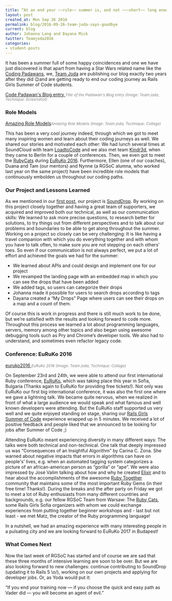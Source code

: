 ```yaml
---
title: “At an end your ~~rule~~ summer is, and not ~~~short~~ long enough it was!”
layout: post
created_at: Mon Sep 26 2016
permalink: blog/2016-09-26-team-joda-says-goodbye
current: blog
author: Johanna Lang and Dayana Mick
twitter: Teamjoda2016
categories:
- student-posts
---
```


It has been a summer full of some happy coincidences and one we have just discovered is that apart from having a Star Wars related name like the [Coding Padawans](https://twitter.com/code_padawans), we, [Team Joda](https://twitter.com/Teamjoda2016) are publishing our blog exactly two years after they did 😉and are getting ready to end our coding journey as Rails Girls Summer of Code students.

[Code Padawan's Blog entry ](/img/blog/2016/padawan-blog.jpg)<font color="grey"><small><i>Title of the Padawan's Blog entry (Image: Team joda, Technique: Screenshot)</i></small></font>

### Role Models

[Amazing Role Models](/img/blog/2016/team-joda-amazing-women.jpg)<font color="grey"><small><i>Amazing Role Models (Image: Team joda, Technique: Collage)</i></small></font>

This has been a very cool journey indeed, through which we got to meet many inspiring women and learn about their coding journeys as well. We shared our stories and motivated each other: We had lunch several times  at SoundCloud with team [LoadtoCode](https://twitter.com/loadtocode) and we also met team [Kindr3d](https://twitter.com/TKindr3d), when they came to Berlin for a couple of conferences. Then, we even got to meet the [RubyCats](https://twitter.com/RubyCatsTeam) during [EuRuKo 2016](http://euruko2016.org/). Furthermore, Ellen (one of our coaches), Duana and Tam (our mentors) and Nynne (a RGSoC alumna, who worked last year on the same project) have been incredible role models that continuously embolden us throughout our coding paths.  

### Our Project and Lessons Learned

As we mentioned in our [first post](http://railsgirlssummerofcode.org/blog/2016-07-14-team-joda-says-hello), our project is [SoundDrop](http://sounddrop.audio/). By working on this project closely together and having a great team of supporters, we acquired and improved both our technical, as well as our communication skills: We learned to ask more precise questions, to research better for solutions, to try things out from different perspectives and to talk about our problems and boundaries to be able to get along throughout the summer. Working on a project so closely can be very challenging: It is like having a travel companion with which you do everything together and with whom you have to talk often, to make sure you are not stepping on each others’ toes. So even if our communication is not always perfect, we put a lot of effort and achieved the goals we had for the summer:

* We learned about APIs and could design and implement one for our project
* We revamped the landing page with an embedded map in which you can see the drops that have been added
* We added tags, so users can categorize their drops
* Johanna made it possible for users to search drops according to tags
* Dayana created a “My Drops” Page where users can see their drops on a map and a count of them.

Of course this is work in progress and there is still much work to be done, but we’re satisfied with the results and looking forward to code more. Throughout this process we learned a lot about programming languages, servers, memory among other topics and also began using awesome debugging tools such as Pry and Chrome’s developer tools. We also had to understand, and sometimes even refactor legacy code.

### Conference: EuRuKo 2016

[euruko2016 ](/img/blog/2016/team-joda-euruko.jpg)<font color="grey"><small><i>EuRuKo 2016 (Image: Team joda, Technique: Collage)</i></small></font>

On September 23rd and 24th, we were able to attend our first international Ruby conference, [EuRuKo](http://euruko2016.org/), which was taking place this year in Sofia, Bulgaria (Thanks again to EuRuKo for providing free tickets!). Not only was EuRuKo our first big international conference, it was also the first one where we gave a lightning talk. We became quite nervous, when we realized in front of what a large audience we would speak and what famous and well known developers were attending. But the EuRuKo staff supported us very well and we quite enjoyed standing on stage, sharing our [Rails Girls Summer of Code](http://railsgirlssummerofcode.org/) experience wrapped up in 5 minutes. We received a lot of positive feedback and people liked that we announced to be looking for jobs after Summer of Code ;)

Attending EuRuKo meant experiencing diversity in many different ways: The talks were both technical and non-technical. One talk that deeply impressed us was “Consequences of an Insightful Algorithm” by Carina C. Zona. She warned about negative impacts that errors in algorithms can have on people's’ lives, e.g. when an automated tagging system categorizes a picture of an african-american person as “gorilla” or “ape”. We were also impressed by José Valim talking about how and why he created [Elixir](http://elixir-lang.org/) and to hear about the accomplishments of the awesome [Ruby Together](https://rubytogether.org/) community that maintains some of the most important Ruby Gems (in their free time! Thanks!). During the breaks and the after party on Friday we got to meet a lot of Ruby enthusiasts from many different countries and backgrounds, e.g. our fellow RGSoC Team from Warsaw: The [Ruby Cats](RubyCatsTeam), some Rails Girls Sofia organizers with whom we could exchange experiences from putting together beginner workshops and - last but not least - we met Matz, the creator of the Ruby programming language!

In a nutshell, we had an amazing experience with many interesting people in a pulsating city and we are looking forward to EuRuKo 2017 in Budapest!

### What Comes Next

Now the last week of RGSoC has started and of course we are sad that these three months of intensive learning are soon to be over. But we are also looking forward to new challenges: continue contributing to SoundDrop (updating it to Rails 5 \o/), working on our own projects and  applying for developer jobs. Or, as Yoda would put it:

“If you end your training now — if you choose the quick and easy path as Vader did — you will become an agent of evil.”
